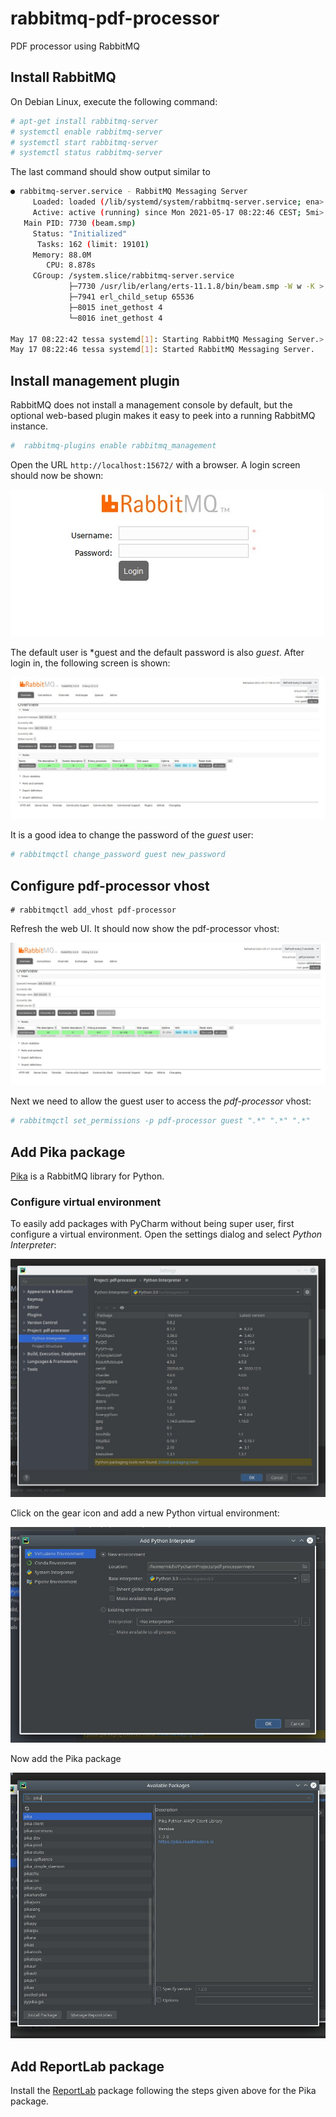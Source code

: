 # rabbitmq-pdf-processor
PDF processor using RabbitMQ

## Install RabbitMQ

On Debian Linux, execute the following command:

```bash
# apt-get install rabbitmq-server
# systemctl enable rabbitmq-server
# systemctl start rabbitmq-server
# systemctl status rabbitmq-server
```

The last command should show output similar to

```bash
● rabbitmq-server.service - RabbitMQ Messaging Server
     Loaded: loaded (/lib/systemd/system/rabbitmq-server.service; ena>
     Active: active (running) since Mon 2021-05-17 08:22:46 CEST; 5mi>
   Main PID: 7730 (beam.smp)
     Status: "Initialized"
      Tasks: 162 (limit: 19101)
     Memory: 88.0M
        CPU: 8.878s
     CGroup: /system.slice/rabbitmq-server.service
             ├─7730 /usr/lib/erlang/erts-11.1.8/bin/beam.smp -W w -K >
             ├─7941 erl_child_setup 65536
             ├─8015 inet_gethost 4
             └─8016 inet_gethost 4

May 17 08:22:42 tessa systemd[1]: Starting RabbitMQ Messaging Server.>
May 17 08:22:46 tessa systemd[1]: Started RabbitMQ Messaging Server.
```

## Install management plugin

RabbitMQ does not install a management console by default, but the optional web-based plugin makes it easy to peek into a running
RabbitMQ instance.

```bash
#  rabbitmq-plugins enable rabbitmq_management
```

Open the URL `http://localhost:15672/` with a browser. A login screen should now be shown:

![Login](screenshots/login.jpg)

The default user is *guest and the default password is also *guest*. After login in, the following screen is shown:

![Web UI](screenshots/webui.jpg)

It is a good idea to change the password of the *guest* user:

```bash
# rabbitmqctl change_password guest new_password
```

## Configure pdf-processor vhost

```
# rabbitmqctl add_vhost pdf-processor
```

Refresh the web UI. It should now show the pdf-processor vhost:

![pdf-processor vhost](screenshots/pdf_processor_vhost.jpg)

Next we need to allow the guest user to access the *pdf-processor* vhost:

```bash
# rabbitmqctl set_permissions -p pdf-processor guest ".*" ".*" ".*"
```

## Add Pika package

[Pika](https://github.com/pika/pika) is a RabbitMQ library for Python.

### Configure virtual environment

To easily add packages with PyCharm without being super user, first configure a virtual environment. Open the settings dialog and select *Python Interpreter*:

![Python Interpreter settings](screenshots/settings.jpg)

Click on the gear icon and add a new Python virtual environment:

![Python Virtual Environment](screenshots/add_python_interpreter.jpg)

Now add the Pika package

![Add Pika package](screenshots/add_pika_package.jpg)

## Add ReportLab package

Install the [ReportLab](https://www.reportlab.com/dev/opensource/rl-toolkit/) package following the steps given above for the Pika package.
